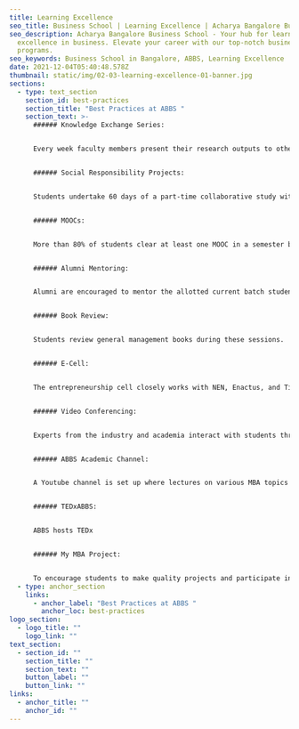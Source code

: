 ```yaml
---
title: Learning Excellence
seo_title: Business School | Learning Excellence | Acharya Bangalore Business School
seo_description: Acharya Bangalore Business School - Your hub for learning
  excellence in business. Elevate your career with our top-notch business school
  programs.
seo_keywords: Business School in Bangalore, ABBS, Learning Excellence
date: 2021-12-04T05:40:48.578Z
thumbnail: static/img/02-03-learning-excellence-01-banner.jpg
sections:
  - type: text_section
    section_id: best-practices
    section_title: "Best Practices at ABBS "
    section_text: >-
      ###### Knowledge Exchange Series:  


      Every week faculty members present their research outputs to other colleagues.


      ###### Social Responsibility Projects:  


      Students undertake 60 days of a part-time collaborative study with a registered NGO and submit the field report.


      ###### MOOCs:  


      More than 80% of students clear at least one MOOC in a semester based on their interest area.


      ###### Alumni Mentoring:  


      Alumni are encouraged to mentor the allotted current batch students. They counsel and guide the students in internships, placements etc.


      ###### Book Review:  


      Students review general management books during these sessions.


      ###### E-Cell:  


      The entrepreneurship cell closely works with NEN, Enactus, and TiE. 


      ###### Video Conferencing:  


      Experts from the industry and academia interact with students through video conferencing through a life-size set-up.


      ###### ABBS Academic Channel:  


      A Youtube channel is set up where lectures on various MBA topics by internal faculty are uploaded.


      ###### TEDxABBS:  


      ABBS hosts TEDx 


      ###### My MBA Project:  


      To encourage students to make quality projects and participate in the inter-institute project competition.
  - type: anchor_section
    links:
      - anchor_label: "Best Practices at ABBS "
        anchor_loc: best-practices
logo_section:
  - logo_title: ""
    logo_link: ""
text_section:
  - section_id: ""
    section_title: ""
    section_text: ""
    button_label: ""
    button_link: ""
links:
  - anchor_title: ""
    anchor_id: ""
---
```

